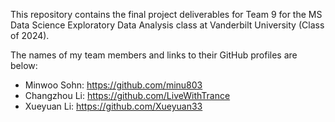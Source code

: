 This repository contains the final project deliverables for Team 9 for the MS Data Science Exploratory Data Analysis class at Vanderbilt University (Class of 2024).

The names of my team members and links to their GitHub profiles are below:

* Minwoo Sohn: https://github.com/minu803
* Changzhou Li: https://github.com/LiveWithTrance
* Xueyuan Li: https://github.com/Xueyuan33
